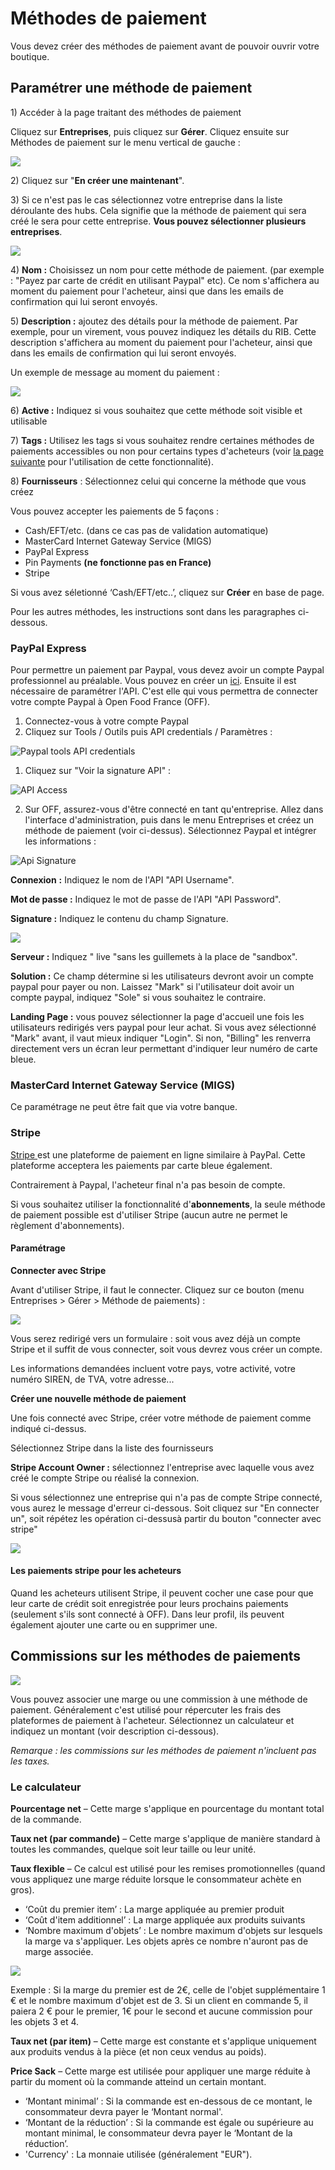 # Méthodes de paiement

Vous devez créer des méthodes de paiement avant de pouvoir ouvrir votre boutique.

## Paramétrer une méthode de paiement

1\) Accéder à la page traitant des méthodes de paiement

Cliquez sur **Entreprises**, puis cliquez sur **Gérer**. Cliquez ensuite sur Méthodes de paiement sur le menu vertical de gauche :

![](../../.gitbook/assets/image%20%2816%29.png)

2\) Cliquez sur "**En créer une maintenant**".

3\) Si ce n'est pas le cas sélectionnez votre entreprise dans la liste déroulante des hubs. Cela signifie que la méthode de paiement qui sera créé le sera pour cette entreprise. **Vous pouvez sélectionner plusieurs entreprises**.

![](../../.gitbook/assets/image%20%2844%29.png)

4\) **Nom :** Choisissez un nom pour cette méthode de paiement. \(par exemple : "Payez par carte de crédit en utilisant Paypal" etc\). Ce nom s'affichera au moment du paiement pour l'acheteur, ainsi que dans les emails de confirmation qui lui seront envoyés.

5\) **Description :** ajoutez des détails pour la méthode de paiement. Par exemple, pour un virement, vous pouvez indiquez les détails du RIB. Cette description s'affichera au moment du paiement pour l'acheteur, ainsi que dans les emails de confirmation qui lui seront envoyés.

Un exemple de message au moment du paiement :

![](../../.gitbook/assets/image%20%2860%29.png)

 6\) **Active :** Indiquez si vous souhaitez que cette méthode soit visible et utilisable

7\) **Tags :** Utilisez les tags si vous souhaitez rendre certaines méthodes de paiements accessibles ou non pour certains types d'acheteurs \(voir [la page suivante](customized-shopping-experience.md#customer-tagging) pour l'utilisation de cette fonctionnalité\).

8\) **Fournisseurs** : Sélectionnez celui qui concerne la méthode que vous créez

Vous pouvez accepter les paiements de 5 façons :

* Cash/EFT/etc. \(dans ce cas pas de validation automatique\)
* MasterCard Internet Gateway Service \(MIGS\)
* PayPal Express
* Pin Payments **\(ne fonctionne pas en France\)**
* Stripe

Si vous avez séletionné ‘Cash/EFT/etc..’, cliquez sur **Créer** en base de page.

Pour les autres méthodes, les instructions sont dans les paragraphes ci-dessous.

### PayPal Express

Pour permettre un paiement par Paypal, vous devez avoir un compte Paypal professionnel au préalable. Vous pouvez en créer un [ici](https://www.paypal.com/fr/home). Ensuite il est nécessaire de paramétrer l'API. C'est elle qui vous permettra de connecter votre compte Paypal à Open Food France \(OFF\).

1. Connectez-vous à votre compte Paypal
2. Cliquez sur Tools / Outils puis API credentials / Paramètres :

![Paypal tools API credentials](https://openfoodnetwork.org/wp-content/uploads/2015/05/Paypal-tools-API-credentials.png)

1. Cliquez sur "Voir la signature API" :

![API Access](https://openfoodnetwork.org/wp-content/uploads/2015/05/API-Access.png)

2. Sur OFF, assurez-vous d'être connecté en tant qu'entreprise. Allez dans l'interface d'administration, puis dans le menu Entreprises et créez un méthode de paiement \(voir ci-dessus\). Sélectionnez Paypal et intégrer les informations :



![Api Signature](https://openfoodnetwork.org/wp-content/uploads/2015/05/Api-Signature.png)

**Connexion** **:** Indiquez le nom de l'API "API Username".

**Mot de passe :** Indiquez le mot de passe de l'API  "API Password".

**Signature :** Indiquez le contenu du champ Signature.

![](../../.gitbook/assets/image%20%28103%29.png)

**Serveur :** Indiquez " live "sans les guillemets à la place de "sandbox".

**Solution :** Ce champ détermine si les utilisateurs devront avoir un compte paypal pour payer ou non. Laissez "Mark" si l'utilisateur doit avoir un compte paypal, indiquez "Sole" si vous souhaitez le contraire.

**Landing Page :** vous pouvez sélectionner la page d'accueil une fois les utilisateurs redirigés vers paypal pour leur achat. Si vous avez sélectionné "Mark" avant, il vaut mieux indiquer "Login". Si non, "Billing" les renverra directement vers un écran leur permettant d'indiquer leur numéro de carte bleue.

### MasterCard Internet Gateway Service \(MIGS\)

Ce paramétrage ne peut être fait que via votre banque.

### Stripe

[Stripe ](https://stripe.com/au)est une plateforme de paiement en ligne similaire à PayPal. Cette plateforme acceptera les paiements par carte bleue également.

Contrairement à Paypal, l'acheteur final n'a pas besoin de compte. 

Si vous souhaitez utiliser la fonctionnalité d'**abonnements**, la seule méthode de paiement possible est d'utiliser Stripe \(aucun autre ne permet le règlement d'abonnements\).

#### Paramétrage

**Connecter avec Stripe**

Avant d'utiliser Stripe, il faut le connecter. Cliquez sur ce bouton \(menu Entreprises &gt; Gérer &gt; Méthode de paiements\) :

![](../../.gitbook/assets/image%20%2819%29.png)

Vous serez redirigé vers un formulaire : soit vous avez déjà un compte Stripe et il suffit de vous connecter, soit vous devrez vous créer un compte.

Les informations demandées incluent votre pays, votre activité, votre numéro SIREN, de TVA, votre adresse...

**Créer une nouvelle méthode de paiement**

Une fois connecté avec Stripe, créer votre méthode de paiement comme indiqué ci-dessus.

Sélectionnez Stripe dans la liste des fournisseurs

**Stripe Account Owner :** sélectionnez l'entreprise avec laquelle vous avez créé le compte Stripe ou réalisé la connexion.

Si vous sélectionnez une entreprise qui n'a pas de compte Stripe connecté, vous aurez le message d'erreur ci-dessous. Soit cliquez sur "En connecter un", soit répétez les opération ci-dessusà partir du bouton "connecter avec stripe"

![](../../.gitbook/assets/image%20%283%29.png)

#### Les paiements stripe pour les acheteurs

Quand les acheteurs utilisent Stripe, il peuvent cocher une case pour que leur carte de crédit soit enregistrée pour leurs prochains paiements \(seulement s'ils sont connecté à OFF\). Dans leur profil, ils peuvent également ajouter une carte ou en supprimer une.

## Commissions sur les méthodes de paiements

![](../../.gitbook/assets/image%20%2899%29.png)

Vous pouvez associer une marge ou une commission à une méthode de paiement. Généralement c'est utilisé pour répercuter les frais des plateformes de paiement à l'acheteur. Sélectionnez un calculateur et indiquez un montant \(voir description ci-dessous\). 

_Remarque : les commissions sur les méthodes de paiement n'incluent pas les taxes._

### Le calculateur

**Pourcentage net** – Cette marge s'applique en pourcentage du montant total de la commande.

**Taux net \(par commande\)** – Cette marge s'applique de manière standard à toutes les commandes, quelque soit leur taille ou leur unité.

**Taux flexible** – Ce calcul est utilisé pour les remises promotionnelles \(quand vous appliquez une marge réduite lorsque le consommateur achète en gros\).

* ‘Coût du premier item’ : La marge appliquée au premier produit
* ‘Coût d'item additionnel’ : La marge appliquée aux produits suivants
* ‘Nombre maximum d'objets’ : Le nombre maximum d'objets sur lesquels la marge va s'appliquer. Les objets après ce nombre n'auront pas de marge associée.

![](../../.gitbook/assets/image%20%2810%29.png)

Exemple :  Si la marge du premier est de 2€, celle de l'objet supplémentaire 1 € et le nombre maximum d'objet est de 3. Si un client en commande 5, il paiera 2 € pour le premier, 1€ pour le second et aucune commission pour les objets 3 et 4.

**Taux net \(par item\)** – Cette marge est constante et s'applique uniquement aux produits vendus à la pièce \(et non ceux vendus au poids\).

**Price Sack** – Cette marge est utilisée pour appliquer une marge réduite à partir du moment où la commande atteind un certain montant.

* ‘Montant minimal’ : Si la commande est en-dessous de ce montant, le consommateur devra payer le ‘Montant normal'.
* ‘Montant de la réduction’ : Si la commande est égale ou supérieure au montant minimal, le consommateur devra payer le ‘Montant de la réduction’.
* 'Currency' : La monnaie utilisée \(généralement "EUR"\).

